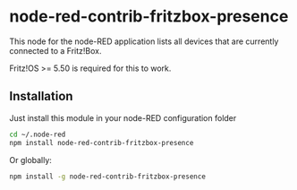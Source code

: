 # node-red-contrib-fritzbox-presence

This node for the node-RED application lists all devices that are currently
connected to a Fritz!Box.

Fritz!OS >= 5.50 is required for this to work.

## Installation
Just install this module in your node-RED configuration folder

```bash
cd ~/.node-red
npm install node-red-contrib-fritzbox-presence
```

Or globally:

```bash
npm install -g node-red-contrib-fritzbox-presence
```
